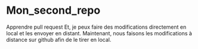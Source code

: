 # Mon_second_repo
Apprendre pull request
Et, je peux faire des modifications directement en local et les envoyer en distant.
Maintenant, nous faisons les modifications à distance sur github afin de le tirer en local.
